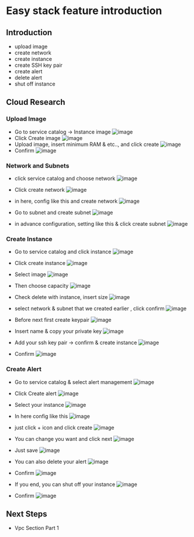 # Easy stack feature introduction

## Introduction

- upload image
- create network
- create instance
- create SSH key pair
- create alert
- delete alert
- shut off instance

## Cloud Research

### Upload Image

- Go to service catalog -> Instance image
  ![image](https://user-images.githubusercontent.com/118882411/235874467-eee0e63a-75a8-4eb4-9ab3-018e2ea09028.png)
- Click Create image
  ![image](https://user-images.githubusercontent.com/118882411/235876100-e086bb23-cc74-40b6-8270-b2bd76a77628.png)
- Upload image, insert minimum RAM & etc.., and click create
  ![image](https://user-images.githubusercontent.com/118882411/235877192-20dbc19b-8474-4180-a382-514794d80b09.png)
- Confirm
  ![image](https://user-images.githubusercontent.com/118882411/236110618-647e4c9c-f58a-4339-b37e-68549cc89daf.png)

### Network and Subnets

- click service catalog and choose network
  ![image](https://user-images.githubusercontent.com/118882411/236159146-cfbdecb1-c530-4f42-809b-28e7b067bac4.png)

- Click create network
  ![image](https://user-images.githubusercontent.com/118882411/236160788-57f82201-9ed8-47a9-8dd3-a0d801a7ae17.png)

- in here, config like this and create network
  ![image](https://user-images.githubusercontent.com/118882411/236162476-4314425d-3d9a-44d0-84d7-5fa2093c48d3.png)

- Go to subnet and create subnet
  ![image](https://user-images.githubusercontent.com/118882411/236163091-787b4598-5b88-4162-b0a9-21e63b49f244.png)

- in advance configuration, setting like this & click create subnet
  ![image](https://user-images.githubusercontent.com/118882411/236163456-b15aafd8-7e89-4100-982d-ffc5d3e5c1ad.png)

### Create Instance

- Go to service catalog and click instance
  ![image](https://user-images.githubusercontent.com/118882411/236163908-84c35aa6-469b-4c40-8302-124a26387e33.png)

- Click create instance
  ![image](https://user-images.githubusercontent.com/118882411/236164253-5a7c92cb-8e74-48d4-9575-f557f0d00945.png)

- Select image
  ![image](https://user-images.githubusercontent.com/118882411/236164774-a1861954-0116-4cd8-88d8-5869bec15e4e.png)

- Then choose capacity
  ![image](https://user-images.githubusercontent.com/118882411/236165172-a168aeb6-54d8-45e7-be22-ec120640cf0b.png)

- Check delete with instance, insert size
  ![image](https://user-images.githubusercontent.com/118882411/236165659-d5ef615f-dc4f-4634-93ad-c810e46c8c7b.png)

- select network & subnet that we created earlier , click confirm
  ![image](https://user-images.githubusercontent.com/118882411/236166260-6e125d7d-b838-432f-8bfb-d84599f686c5.png)

- Before next first create keypair
  ![image](https://user-images.githubusercontent.com/118882411/236166978-9c284c59-9a66-4940-bddd-8ec6efae7a99.png)

- Insert name & copy your private key
  ![image](https://user-images.githubusercontent.com/118882411/236167166-90ff050b-d082-42b8-acc3-3859bdf0fbd3.png)

- Add your ssh key pair -> confirm & create instance
  ![image](https://user-images.githubusercontent.com/118882411/236168459-3eb1daa8-a2f0-42ed-8eee-7a29511d33ef.png)

- Confirm
  ![image](https://user-images.githubusercontent.com/118882411/236168804-e5fe30fe-136b-4eed-870b-073c08412cab.png)

### Create Alert

- Go to service catalog & select alert management
  ![image](https://user-images.githubusercontent.com/118882411/236169296-6149b574-2cd2-460d-965b-8c4f6fb741cf.png)

- Click Create alert
  ![image](https://user-images.githubusercontent.com/118882411/236169560-6af8e946-7e9d-430d-98a8-9ada84f62bc7.png)

- Select your instance
  ![image](https://user-images.githubusercontent.com/118882411/236170000-ec28ab3f-4ede-4feb-8254-956d64e4ea34.png)

- In here config like this
  ![image](https://user-images.githubusercontent.com/118882411/236170339-8b2d77d7-44d9-402d-8b31-9473b4f4ca5c.png)

- just click + icon and click create
  ![image](https://user-images.githubusercontent.com/118882411/236170821-d4b9f0b4-6261-4b81-8d13-c71a7b1994c4.png)

- You can change you want and click next
  ![image](https://user-images.githubusercontent.com/118882411/236171334-e16e5780-3dc8-4265-ad1e-f9c5d225acf2.png)

- Just save
  ![image](https://user-images.githubusercontent.com/118882411/236171565-d323f7e9-e9a4-4f43-acd2-8bba31648b6a.png)

- You can also delete your alert
  ![image](https://user-images.githubusercontent.com/118882411/236171793-e306c728-f456-453e-8b83-24c8d8df1192.png)

- Confirm
  ![image](https://user-images.githubusercontent.com/118882411/236171935-ca309c1e-1ca5-445c-a861-37d1ae0bc83b.png)

- If you end, you can shut off your instance
  ![image](https://user-images.githubusercontent.com/118882411/236172168-4ef98791-3d27-4bfb-807d-2a9ca5a18dde.png)

- Confirm
  ![image](https://user-images.githubusercontent.com/118882411/236173422-5380d437-12a8-46e0-843e-cc0cf471f0e1.png)

## Next Steps

- Vpc Section Part 1
